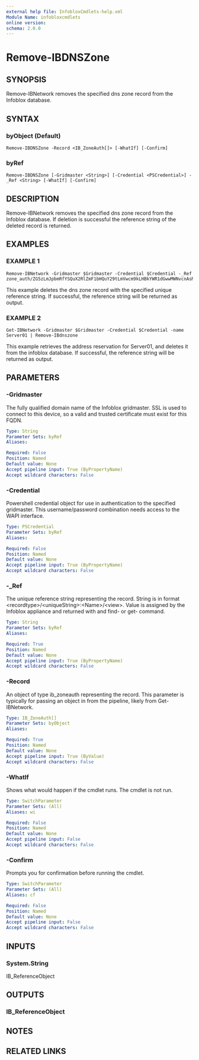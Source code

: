 ```yaml
---
external help file: InfobloxCmdlets-help.xml
Module Name: infobloxcmdlets
online version: 
schema: 2.0.0
---
```


# Remove-IBDNSZone

## SYNOPSIS
Remove-IBNetwork removes the specified dns zone record from the Infoblox database.

## SYNTAX

### byObject (Default)
```
Remove-IBDNSZone -Record <IB_ZoneAuth[]> [-WhatIf] [-Confirm]
```

### byRef
```
Remove-IBDNSZone [-Gridmaster <String>] [-Credential <PSCredential>] -_Ref <String> [-WhatIf] [-Confirm]
```

## DESCRIPTION
Remove-IBNetwork removes the specified dns zone record from the Infoblox database. 
If deletion is successful the reference string of the deleted record is returned.

## EXAMPLES

###  EXAMPLE 1 
```
Remove-IBNetwork -Gridmaster $Gridmaster -Credential $Credential -_Ref zone_auth/ZG5zLmJpbmRfYSQuX2RlZmF1bHQuY29tLmVwcm9kLHBkYWR1dGwwMWNvcnAsMTAuOTYuMTA1LjE5MQ:domain.com/default
```

This example deletes the dns zone record with the specified unique reference string. 
If successful, the reference string will be returned as output.

###  EXAMPLE 2 
```
Get-IBNetwork -Gridmaster $Gridmaster -Credential $Credential -name Server01 | Remove-IBdnszone
```

This example retrieves the address reservation for Server01, and deletes it from the infoblox database. 
If successful, the reference string will be returned as output.

## PARAMETERS

### -Gridmaster
The fully qualified domain name of the Infoblox gridmaster. 
SSL is used to connect to this device, so a valid and trusted certificate must exist for this FQDN.

```yaml
Type: String
Parameter Sets: byRef
Aliases: 

Required: False
Position: Named
Default value: None
Accept pipeline input: True (ByPropertyName)
Accept wildcard characters: False
```

### -Credential
Powershell credential object for use in authentication to the specified gridmaster. 
This username/password combination needs access to the WAPI interface.

```yaml
Type: PSCredential
Parameter Sets: byRef
Aliases: 

Required: False
Position: Named
Default value: None
Accept pipeline input: True (ByPropertyName)
Accept wildcard characters: False
```

### -_Ref
The unique reference string representing the record. 
String is in format \<recordtype\>/\<uniqueString\>:\<Name\>/\<view\>. 
Value is assigned by the Infoblox appliance and returned with and find- or get- command.

```yaml
Type: String
Parameter Sets: byRef
Aliases: 

Required: True
Position: Named
Default value: None
Accept pipeline input: True (ByPropertyName)
Accept wildcard characters: False
```

### -Record
An object of type ib_zoneauth representing the record. 
This parameter is typically for passing an object in from the pipeline, likely from Get-IBNetwork.

```yaml
Type: IB_ZoneAuth[]
Parameter Sets: byObject
Aliases: 

Required: True
Position: Named
Default value: None
Accept pipeline input: True (ByValue)
Accept wildcard characters: False
```

### -WhatIf
Shows what would happen if the cmdlet runs.
The cmdlet is not run.

```yaml
Type: SwitchParameter
Parameter Sets: (All)
Aliases: wi

Required: False
Position: Named
Default value: None
Accept pipeline input: False
Accept wildcard characters: False
```

### -Confirm
Prompts you for confirmation before running the cmdlet.

```yaml
Type: SwitchParameter
Parameter Sets: (All)
Aliases: cf

Required: False
Position: Named
Default value: None
Accept pipeline input: False
Accept wildcard characters: False
```

## INPUTS

### System.String
IB_ReferenceObject

## OUTPUTS

### IB_ReferenceObject

## NOTES

## RELATED LINKS

